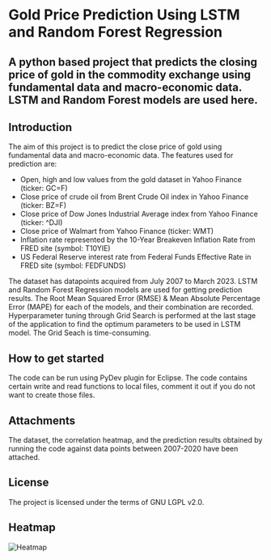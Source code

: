 # Gold Price Prediction Using LSTM and Random Forest Regression

## A python based project that predicts the closing price of gold in the commodity exchange using fundamental data and macro-economic data. LSTM and Random Forest models are used here.

## Introduction
The aim of this project is to predict the close price of gold using fundamental data and macro-economic data. The features used for prediction are:
* Open, high and low values from the gold dataset in Yahoo Finance (ticker: GC=F)
* Close price of crude oil from Brent Crude Oil index in Yahoo Finance (ticker: BZ=F)
* Close price of Dow Jones Industrial Average index from Yahoo Finance (ticker: ^DJI)
* Close price of Walmart from Yahoo Finance (ticker: WMT)
* Inflation rate represented by the 10-Year Breakeven Inflation Rate from FRED site (symbol: T10YIE)
* US Federal Reserve interest rate from Federal Funds Effective Rate in FRED site (symbol: FEDFUNDS)

The dataset has datapoints acquired from July 2007 to March 2023. LSTM and Random Forest Regression models are used for getting prediction results. The Root Mean Squared Error (RMSE) & Mean Absolute Percentage Error (MAPE) for each of the models, and their combination are recorded. Hyperparameter tuning through Grid Search is performed at the last stage of the application to find the optimum parameters to be used in LSTM model. The Grid Seach is time-consuming.

## How to get started
The code can be run using PyDev plugin for Eclipse. The code contains certain write and read functions to local files, comment it out if you do not want to create those files.

## Attachments
The dataset, the correlation heatmap, and the prediction results obtained by running the code against data points between 2007-2020 have been attached.

## License
The project is licensed under the terms of GNU LGPL v2.0.

## Heatmap
![Heatmap](https://github.com/vishnu-r-1995/gold-price-predictor/tree/main/images/heatmap_labels_and_features.jpeg?raw=true)
